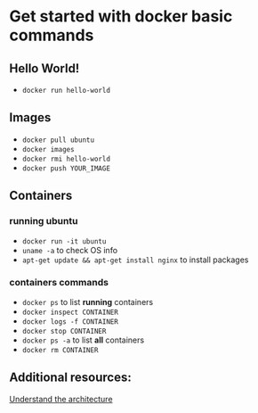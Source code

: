 Get started with docker basic commands
======================================

Hello World!
------------

-	`docker run hello-world`

Images
------

-	`docker pull ubuntu`
-	`docker images`
-	`docker rmi hello-world`
-	`docker push YOUR_IMAGE`

Containers
----------

### running ubuntu

-	`docker run -it ubuntu`
-	`uname -a` to check OS info
-	`apt-get update && apt-get install nginx` to install packages

### containers commands

-	`docker ps` to list **running** containers
-	`docker inspect CONTAINER`
-	`docker logs -f CONTAINER`
-	`docker stop CONTAINER`
-	`docker ps -a` to list **all** containers
-	`docker rm CONTAINER`

Additional resources:
---------------------

[Understand the architecture](https://docs.docker.com/v1.8/introduction/understanding-docker/)
